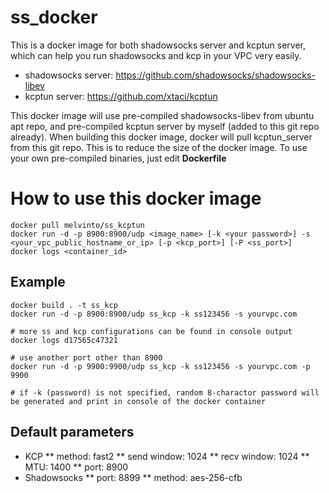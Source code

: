 # ss_docker
This is a docker image for both shadowsocks server and kcptun server, which can help you run shadowsocks and kcp in your VPC very easily.

* shadowsocks server: https://github.com/shadowsocks/shadowsocks-libev
* kcptun server: https://github.com/xtaci/kcptun

This docker image will use pre-compiled shadowsocks-libev from ubuntu apt repo, and pre-compiled kcptun server by myself (added to this git repo already). When building this docker image, docker will pull kcptun_server from this git repo. This is to reduce the size of the docker image. To use your own pre-compiled binaries, just edit **Dockerfile**

# How to use this docker image
````
docker pull melvinto/ss_kcptun
docker run -d -p 8900:8900/udp <image_name> [-k <your password>] -s <your_vpc_public_hostname_or_ip> [-p <kcp_port>] [-P <ss_port>]
docker logs <container_id>
````

## Example
````
docker build . -t ss_kcp
docker run -d -p 8900:8900/udp ss_kcp -k ss123456 -s yourvpc.com

# more ss and kcp configurations can be found in console output
docker logs d17565c47321

# use another port other than 8900
docker run -d -p 9900:9900/udp ss_kcp -k ss123456 -s yourvpc.com -p 9900

# if -k (password) is not specified, random 8-charactor password will be generated and print in console of the docker container
````

## Default parameters
* KCP
** method: fast2
** send window: 1024
** recv window: 1024
** MTU: 1400
** port: 8900
* Shadowsocks
** port: 8899
** method: aes-256-cfb
